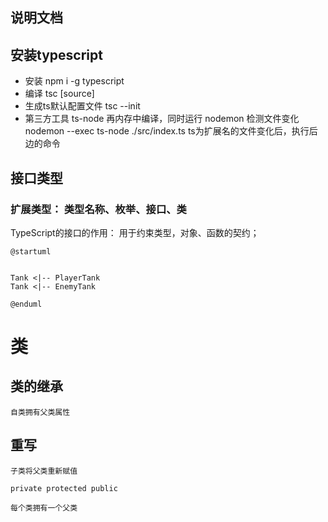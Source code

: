 ## 说明文档

## 安装typescript

- 安装
npm i -g typescript
- 编译
tsc [source]
- 生成ts默认配置文件
tsc --init
- 第三方工具
ts-node     再内存中编译，同时运行
nodemon     检测文件变化    nodemon --exec ts-node ./src/index.ts ts为扩展名的文件变化后，执行后边的命令



## 接口类型

### 扩展类型： 类型名称、枚举、接口、类

TypeScript的接口的作用： 用于约束类型，对象、函数的契约；


```puml
@startuml


Tank <|-- PlayerTank
Tank <|-- EnemyTank

@enduml

```
# 类
## 类的继承

    自类拥有父类属性
## 重写

    子类将父类重新赋值

    private protected public

    每个类拥有一个父类